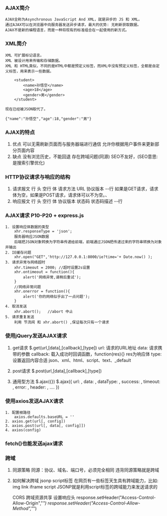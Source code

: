 ### AJAX简介
    AJAX全称为Asynchronous JavaScript And XML，就是异步的 JS 和 XML。
    通过AJAX可以在浏览器中向服务器发送异步请求，最大的优势: 无刷新获取数据。
    AJAX不是新的编程语言，而是一种将现有的标准组合在一起使用的新方式。

### XML简介
    XML 可扩展标记语言。
    XML 被设计用来传输和存储数据。
    XML 和 HTML类似，不同的是HTML中都是预定义标签，而XML中没有预定义标签，全都是自定义标签，用来表示一些数据。
```
    <student>
        <name>孙悟空</name>
        <age>18</age>
        <gender>男</gender>
    </student>
```
    现在已经被JSON取代了。
```
{"name":"孙悟空","age":18,"gender":"男"}
```

### AJAX的特点
1. 优点
    可以无需刷新页面而与服务器端进行通信
    允许你根据用户事件来更新部分页面内容
2. 缺点
    没有浏览历史，不能回退
    存在跨域问题(同源)
    SEO不友好，(SEO意思: 是搜索引擎优化)

### HTTP协议请求与响应的结构
1. 请求报文
    行 头 空行 体
    请求方法 URL 协议版本  --行
    如果是GET请求，请求体为空，如果是POST请求，请求体可以不为空。、
2.  响应报文
    行 头 空行 体
    协议版本 状态码 状态码描述  --行

### AJAX请求  P10-P20 + express.js
    1. 设置响应体数据的类型
        xhr.responseType = 'json';
        服务器响应JSON数据
        后端把JSON对象转换为字符串传递给前端，前端通过JSON把传递过来的字符串转换为对象并输出
    2. IE缓存问题
        xhr.open("GET",'http://127.0.0.1:8000/ie?time='+ Date.now() );
    3. 请求异常与网络超时
        xhr.timeout = 2000; //超时设置2s设置
        xhr.ontimeout = function(){
            alert('网络异常,请稍后重试');
        }
        //网络异常问题
        xhr.onerror = function(){
            alert('你的网络似乎出了一点问题');
        }
    4. 取消发送
        xhr.abort();   //abort 中止
    5. 请求重复发送
        利用 节流阀 和 xhr.abort() ,保证每次只有一个请求

### 使用jQuery发送AJAX请求
1. get请求   $.get(url,[data],[callback],[type])
    url: 请求的URL地址
    data: 请求携带的参数
    callback: 载入成功时回调函数，function(res){} res为响应体
    type: 设置返回内容合适 json、xml、html、script、text、_default

2. post请求  $.post(url,[data],[callback],[type])

3. 通用型方法  $.ajax({})
    $.ajax({
        url:  ,
        data:  ,
        dataType:  ,
        success:   ,
        timeout:   ,
        error:   ,
        header:  ,
        ....
    })

### 使用axios发送AJAX请求
    1. 配置根路径
        axios.defaults.baseURL = ''
    2. axios.get(url[, config])
    3. axios.post(url[, data[, config]])
    4. axios(config)

### fetch()也能发送ajax请求

### 跨域
1. 同源策略
    同源：协议、域名、端口号，必须完全相同
    违背同源策略就是跨域
2. 如何解决跨域
    jsonp  script标签
        在网页有一些标签天生具有跨域能力，比如: img link iframe script
​        JSONP就是利用script标签的跨域能力来发送请求的

    CORS  跨域资源共享
        设置响应头 response.setHeader("Access-Control-Allow-Origin","*")
                  response.setHeader("Access-Control-Allow-Method","*")